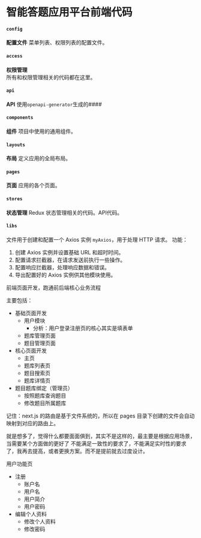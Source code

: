 # 智能答题应用平台前端代码

#### `config`
**配置文件**
菜单列表、权限列表的配置文件。

#### `access`
**权限管理**  
所有和权限管理相关的代码都在这里。

#### `api`
**API**
使用`openapi-generator`生成的####

#### `components`
**组件**
项目中使用的通用组件。

#### `layouts`
**布局**
定义应用的全局布局。

#### `pages`
**页面**
应用的各个页面。

#### `stores`
**状态管理**
Redux 状态管理相关的代码。API代码。

#### `libs`

文件用于创建和配置一个 Axios 实例 `myAxios`，用于处理 HTTP 请求。
功能：
1. 创建 Axios 实例并设置基础 URL 和超时时间。
2. 配置请求拦截器，在请求发送前执行一些操作。
3. 配置响应拦截器，处理响应数据和错误。
4. 导出配置好的 Axios 实例供其他模块使用。


前端页面开发，跑通前后端核心业务流程

主要包括：
- 基础页面开发
  - 用户模块
    - 分析：用户登录注册页的核心其实是填表单
  - 题库管理页面
  - 题目管理页面
- 核心页面开发
  - 主页
  - 题库列表页
  - 题目搜索页
  - 题库详情页
- 题目题库绑定（管理员）
  - 按照题库查询题目 
  - 修改题目所属题库



记住：next.js 的路由是基于文件系统的，所以在 pages 目录下创建的文件会自动映射到对应的路由上。

就是想多了，觉得什么都要面面俱到，其实不是这样的，最主要是根据应用场景，当需要某个方面做的更好了
不能满足一致性的要求了，不能满足实时性的要求了，我再去提高，或者更换方案。而不是提前就去过度设计。

用户功能页
- 注册
  - 账户名
  - 用户名
  - 用户简介
  - 用户密码
- 编辑个人资料
  - 修改个人资料
  - 修改密码



